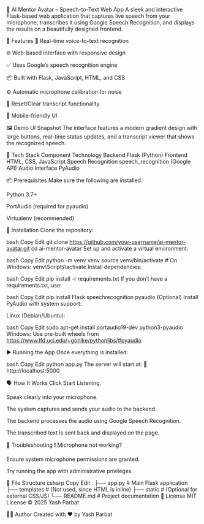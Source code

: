 🧠 AI Mentor Avatar – Speech-to-Text Web App
A sleek and interactive Flask-based web application that captures live speech from your microphone, transcribes it using Google Speech Recognition, and displays the results on a beautifully designed frontend.

🚀 Features
🎤 Real-time voice-to-text recognition

🌐 Web-based interface with responsive design

✅ Uses Google’s speech recognition engine

📦 Built with Flask, JavaScript, HTML, and CSS

⚙️ Automatic microphone calibration for noise

🔁 Reset/Clear transcript functionality

📱 Mobile-friendly UI

🖼️ Demo UI Snapshot
The interface features a modern gradient design with large buttons, real-time status updates, and a transcript viewer that shows the recognized speech.

🧰 Tech Stack
Component	Technology
Backend	Flask (Python)
Frontend	HTML, CSS, JavaScript
Speech Recognition	speech_recognition (Google API)
Audio Interface	PyAudio

📦 Prerequisites
Make sure the following are installed:

Python 3.7+

PortAudio (required for pyaudio)

Virtualenv (recommended)

🔧 Installation
Clone the repository:

bash
Copy
Edit
git clone https://github.com/your-username/ai-mentor-avatar.git
cd ai-mentor-avatar
Set up and activate a virtual environment:

bash
Copy
Edit
python -m venv venv
source venv/bin/activate   # On Windows: venv\Scripts\activate
Install dependencies:

bash
Copy
Edit
pip install -r requirements.txt
If you don’t have a requirements.txt, use:

bash
Copy
Edit
pip install Flask speechrecognition pyaudio
(Optional) Install PyAudio with system support:

Linux (Debian/Ubuntu):

bash
Copy
Edit
sudo apt-get install portaudio19-dev python3-pyaudio
Windows: Use pre-built wheels from https://www.lfd.uci.edu/~gohlke/pythonlibs/#pyaudio

▶️ Running the App
Once everything is installed:

bash
Copy
Edit
python app.py
The server will start at:
📍 http://localhost:5000

🗣️ How It Works
Click Start Listening.

Speak clearly into your microphone.

The system captures and sends your audio to the backend.

The backend processes the audio using Google Speech Recognition.

The transcribed text is sent back and displayed on the page.

🧪 Troubleshooting
❗ Microphone not working?

Ensure system microphone permissions are granted.

Try running the app with administrative privileges.

📁 File Structure
csharp
Copy
Edit
.
├── app.py                # Main Flask application
├── templates             # (Not used, since HTML is inline)
├── static                # (Optional for external CSS/JS)
└── README.md             # Project documentation
📜 License
MIT License © 2025 Yash Parbat

🙋‍♂️ Author
Created with ❤️ by Yash Parbat
